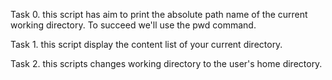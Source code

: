Task 0. this script has aim to print the absolute path name of the current working directory. To succeed we'll use the pwd command.

Task 1. this script display the content list of your current directory. 

Task 2. this scripts  changes working directory to the user's home directory.


